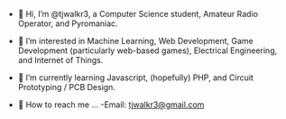 - 🦊 Hi, I’m @tjwalkr3, a Computer Science student, Amateur Radio Operator, and Pyromaniac.  

- 👀 I’m interested in Machine Learning, Web Development, Game Development (particularly web-based games), Electrical Engineering, and Internet of Things.

- 🐉 I’m currently learning Javascript, (hopefully) PHP, and Circuit Prototyping / PCB Design.

- 👋 How to reach me ...
-Email:  tjwalkr3@gmail.com
